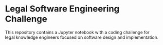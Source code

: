 # Legal Software Engineering Challenge

This repository contains a Jupyter notebook with a coding challenge for legal knowledge engineers focused on software design and implementation.








